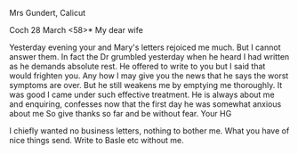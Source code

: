Mrs Gundert, Calicut

 Coch 28 March <58>*
My dear wife

Yesterday evening your and Mary's letters rejoiced me much. But I cannot answer them. In fact the Dr grumbled yesterday when he heard I had written as he demands absolute rest. He offered to write to you but I said that would frighten you. Any how I may give you the news that he says the worst symptoms are over. But he still weakens me by emptying me thoroughly. It was good I came under such effective treatment. He is always about me and enquiring, confesses now that the first day he was somewhat anxious about me So give thanks so far and be without fear.
 Your HG

I chiefly wanted no business letters, nothing to bother me. What you have of nice things send. Write to Basle etc without me.

